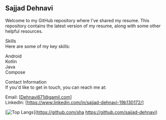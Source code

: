 ## Sajjad Dehnavi
Welcome to my GitHub repository where I've shared my resume. This repository contains the latest version of my resume, along with some other helpful resources.
<br/>

<!--
Resume<br/>
The latest version of my resume can be found in the resume folder. You can view it online or download a PDF version.
-->
Skills<br/>
Here are some of my key skills:<br/>

Android<br/>
Kotlin<br/>
Java<br/>
Compose<br/>

<!--
Projects
I've worked on a number of interesting projects, including:

Project 1: Description of project 1.
Project 2: Description of project 2.
Project 3: Description of project 3.
You can find more information about these projects in the projects folder.
-->

Contact Information<br/>
If you'd like to get in touch, you can reach me at:<br/>

Email: [Dehnavi671@gamil.com]<br/>
LinkedIn: [https://www.linkedin.com/in/sajjad-dehnavi-19b130172/]<br/>


[![Top Langs](https://github-readme-stats.vercel.app/api/top-langs/?username=sajjad-dehnavi&hide=Vim+Script,Vim+Snippet,C&theme=tokyonight&hide_border=true&border_radius=10&bg_color=15,0d1117,1a1b26&show_icons=true&layout=compact)](https://github.com/sha https://github.com/sajjad-dehnavi)

